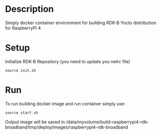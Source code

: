 # Description
Simply docker container environment for building RDK-B Yocto distribution for RaspberryPi 4

# Setup
Initialize RDK-B Repository (you need to update you netrc file)

```
source init.sh
```

# Run
To run building docker image and run container simply use:
```
source start.sh
```

Output image will be saved in /data/myvolume/build-raspberrypi4-rdk-broadband/tmp/deploy/images/raspberrypi4-rdk-broadband

